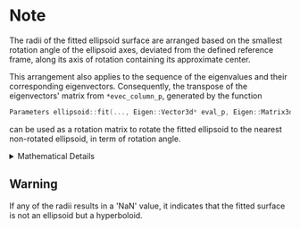 # Note

The radii of the fitted ellipsoid surface are arranged based on the smallest rotation angle of the ellipsoid axes, deviated from the defined reference frame, along its axis of rotation containing its approximate center. 

This arrangement also applies to the sequence of the eigenvalues and their corresponding eigenvectors. Consequently, the transpose of the eigenvectors' matrix from `*evec_column_p`, generated by the function
```cpp
Parameters ellipsoid::fit(..., Eigen::Vector3d* eval_p, Eigen::Matrix3d* evec_column_p, ...);
```
can be used as a rotation matrix to rotate the fitted ellipsoid to the nearest non-rotated ellipsoid, in term of rotation angle.

<details>
  <summary>Mathematical Details</summary>

From the C++ function above, suppose `*eval_p` contains $[e_0\ e_1\ e_2]^T$, and let its diagonal matrix `eval_p->asDiagonal()` denoted as $E$. Meanwhile, let `evec_column_p->transpose()` be denoted as $R$. 

Consider the inputs be $d_{in}=[x_{in}\ y_{in}\ z_{in}]^T$, while the outputs produced from rotating the inputs be $d_{out}=[x_{out}\ y_{out}\ z_{out}]^T$. The relationship between these vectors is given by:

$$e_0\ x_{out}^2+e_1\ y_{out}^2+e_2\ z_{out}^2 = d_{in}^T R^T E\ R\ d_{in}$$

Hence, the rotation from $d_{in}$ to $d_{out}$ is performed using
$d_{out} = R\ d_{in}$ or  
```cpp
...
Eigen::Vector3d d_in; // Inputs
Eigen::Matrix3d R = evec_column_p->transpose();

// Perform the multiplication d_out = R * d_in
Eigen::Vector3d d_out = R * d_in;
...
```

Also, mapping from ellipsoid to the sphere can be done using
$d_{out} = \sqrt{E} R\ d_{in}$ or 

```cpp
...
Eigen::Vector3d d_in; // Inputs
Eigen::Matrix3d R = evec_column_p->transpose();
Eigen::Matrix3d sqrt_E = eval_p->cwiseSqrt().asDiagonal();

// Perform sphere mapping d_out = E^(0.5) * R * d_in
Eigen::Vector3d d_out = sqrt_E * R * d_in;
...
```
</details>

## Warning
If any of the radii results in a 'NaN' value, it indicates that the fitted surface is not an ellipsoid but a hyperboloid.